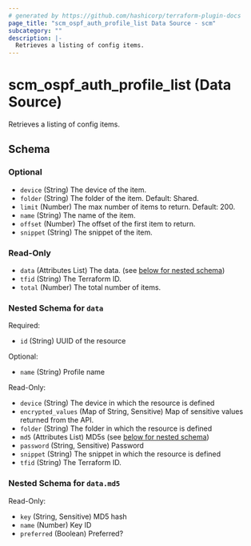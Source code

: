 ```yaml
---
# generated by https://github.com/hashicorp/terraform-plugin-docs
page_title: "scm_ospf_auth_profile_list Data Source - scm"
subcategory: ""
description: |-
  Retrieves a listing of config items.
---
```


# scm_ospf_auth_profile_list (Data Source)

Retrieves a listing of config items.



<!-- schema generated by tfplugindocs -->
## Schema

### Optional

- `device` (String) The device of the item.
- `folder` (String) The folder of the item. Default: Shared.
- `limit` (Number) The max number of items to return. Default: 200.
- `name` (String) The name of the item.
- `offset` (Number) The offset of the first item to return.
- `snippet` (String) The snippet of the item.

### Read-Only

- `data` (Attributes List) The data. (see [below for nested schema](#nestedatt--data))
- `tfid` (String) The Terraform ID.
- `total` (Number) The total number of items.

<a id="nestedatt--data"></a>
### Nested Schema for `data`

Required:

- `id` (String) UUID of the resource

Optional:

- `name` (String) Profile name

Read-Only:

- `device` (String) The device in which the resource is defined
- `encrypted_values` (Map of String, Sensitive) Map of sensitive values returned from the API.
- `folder` (String) The folder in which the resource is defined
- `md5` (Attributes List) MD5s (see [below for nested schema](#nestedatt--data--md5))
- `password` (String, Sensitive) Password
- `snippet` (String) The snippet in which the resource is defined
- `tfid` (String) The Terraform ID.

<a id="nestedatt--data--md5"></a>
### Nested Schema for `data.md5`

Read-Only:

- `key` (String, Sensitive) MD5 hash
- `name` (Number) Key ID
- `preferred` (Boolean) Preferred?
